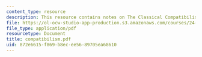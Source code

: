 ```yaml
---
content_type: resource
description: This resource contains notes on The Classical Compatibilist Account.
file: https://ol-ocw-studio-app-production.s3.amazonaws.com/courses/24-221-metaphysics-free-will-fall-2004/872e6615f869b8ecee5689705ea68610_compatibilism.pdf
file_type: application/pdf
resourcetype: Document
title: compatibilism.pdf
uid: 872e6615-f869-b8ec-ee56-89705ea68610
---
```

